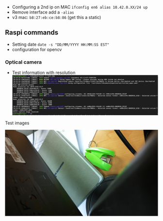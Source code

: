 
- Configuring a 2nd ip on MAC
	`ifconfig en6 alias 10.42.0.XX/24 up`
- Remove interface add a `-alias`
- v3 mac: `b8:27:eb:ce:b8:86` (get this a static)

## Raspi commands

-  Setting date
		`date -s "DD/MM/YYYY HH:MM:SS EST"`
- configuration for opencv

### Optical camera

- Test information with resolution 
![](res/Pasted%20image%2020241101222041.png)

Test images

![300](res/test.jpg)

